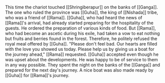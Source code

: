This time the chariot touched [[Shringiberapur]] on the banks of [[Ganga]]. The one who ruled the province was [[Guha]], the king of [[Nishada]] tribe, who was a friend of [[Rama]]. [[Guha]], who had heard the news of [[Rama]]'s arrival, had already started preparing for the hospitality of the guests. He ordered the preparation of various kinds of food. But [[Rama]], who had become an ascetic during his exile, had taken a vow to eat nothing but fruits and berries found in the forest. Therefore, he politely refused the royal meal offered by [[Guha]]. "Please don't feel bad. Our hearts are filled with the love you showed us today. Please help us by giving us a boat for the journey ahead," [[Rama]] requested. [[Guha]] accepted even though he was upset about the developments. He was happy to be of service to them in any way possible. They spent the night on the banks of the [[Ganga]] and prepared for the next day's journey. A nice boat was also made ready by [[Guha]] for [[Rama]]'s journey.